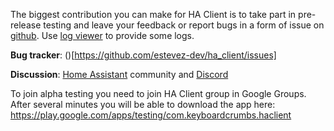 The biggest contribution you can make for HA Client is to take part in pre-release testing and leave your feedback or report bugs in a form of issue on [github](https://github.com/estevez-dev/ha_client/issues). Use [log viewer](/dosc#log-viewer) to provide some logs.

**Bug tracker**: ()[https://github.com/estevez-dev/ha_client/issues]

**Discussion**: [Home Assistant](https://community.home-assistant.io/t/ha-client-native-android-client-for-home-assistant/69912) community and [Discord](https://discord.gg/NSaQEQ8)

To join alpha testing you need to join HA Client group in Google Groups. After several minutes you will be able to download the app here: https://play.google.com/apps/testing/com.keyboardcrumbs.haclient

